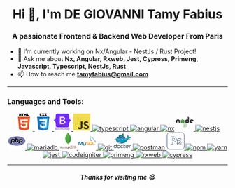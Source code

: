 <h1 align="center">Hi 👋, I'm DE GIOVANNI Tamy Fabius</h1>
<h3 align="center">A passionate Frontend & Backend Web Developer From Paris</h3>


- 🔭 I’m currently working on Nx/Angular - NestJs / Rust Project!
- 💬 Ask me about **Nx, Angular, Rxweb, Jest, Cypress, Primeng, Javascript, Typescript, NestJs, Rust**
- 📫 How to reach me **tamyfabius@gmail.com**

<hr clear="right"/>

<h3 align="left">Languages and Tools:</h3>
<p align="center">
<a href="https://www.w3.org/html/" target="_blank" rel="noreferrer"> <img src="https://raw.githubusercontent.com/devicons/devicon/master/icons/html5/html5-original-wordmark.svg" alt="html5" width="40" height="40"/> </a>
<a href="https://www.w3schools.com/css/" target="_blank" rel="noreferrer"> <img src="https://raw.githubusercontent.com/devicons/devicon/master/icons/css3/css3-original-wordmark.svg" alt="css3" width="40" height="40"/> </a>
<a href="https://getbootstrap.com" target="_blank" rel="noreferrer"> <img src="https://raw.githubusercontent.com/devicons/devicon/master/icons/bootstrap/bootstrap-plain-wordmark.svg" alt="bootstrap" width="40" height="40"/> </a> 
<a href="https://developer.mozilla.org/en-US/docs/Web/JavaScript" target="_blank" rel="noreferrer"> <img src="https://raw.githubusercontent.com/devicons/devicon/master/icons/javascript/javascript-original.svg" alt="javascript" width="40" height="40"/> </a> 
<a href="https://www.typescriptlang.org" target="_blank" rel="noreferrer"> <img src='https://cdn.jsdelivr.net/gh/devicons/devicon@master/icons/typescript/typescript-original.svg' alt="typescript" width="40" height="40"/> </a>
<a href="https://angular.dev" target="_blank" rel="noreferrer"> <img src='https://cdn-images-1.medium.com/v2/resize:fit:184/1*uJa0SU-F2NXVKhHTbP1HBw@2x.png'  alt="angular" width="40" height="40"/> </a>
<a alt="Nx logo" href="https://nx.dev" target="_blank" rel="noreferrer"><img src="https://raw.githubusercontent.com/nrwl/nx/master/images/nx-logo.png" alt="nx" width="40"></a>
<a href="https://nodejs.org" target="_blank" rel="noreferrer"> <img src="https://raw.githubusercontent.com/devicons/devicon/master/icons/nodejs/nodejs-original-wordmark.svg" alt="nodejs" width="40" height="40"/> </a>
<a href="https://nestjs.com" target="_blank" rel="noreferrer"> <img src='https://cdn.jsdelivr.net/gh/devicons/devicon@master/icons/nestjs/nestjs-plain-wordmark.svg'  alt="nestjs" width="45"/> </a>
<a href="https://www.php.net" target="_blank" rel="noreferrer"> <img src="https://raw.githubusercontent.com/devicons/devicon/master/icons/php/php-original.svg" alt="php" width="40" height="40"/> </a>
<a href="https://mariadb.org/" target="_blank" rel="noreferrer"> <img src="https://www.vectorlogo.zone/logos/mariadb/mariadb-icon.svg" alt="mariadb" width="40" height="40"/> </a>
<a href="https://www.mongodb.com/" target="_blank" rel="noreferrer"> <img src="https://raw.githubusercontent.com/devicons/devicon/master/icons/mongodb/mongodb-original-wordmark.svg" alt="mongodb" width="40" height="40"/> </a>
<a href="https://www.mysql.com/" target="_blank" rel="noreferrer"> <img src="https://raw.githubusercontent.com/devicons/devicon/master/icons/mysql/mysql-original-wordmark.svg" alt="mysql" width="40" height="40"/> </a>
<a href="https://git-scm.com/" target="_blank" rel="noreferrer"> <img src="https://www.vectorlogo.zone/logos/git-scm/git-scm-icon.svg" alt="git" width="40" height="40"/> </a>
<a href="https://www.docker.com/" target="_blank" rel="noreferrer"> <img src="https://raw.githubusercontent.com/devicons/devicon/master/icons/docker/docker-original-wordmark.svg" alt="docker" width="40" height="40"/> </a>
<a href="https://postman.com" target="_blank" rel="noreferrer"> <img src="https://www.vectorlogo.zone/logos/getpostman/getpostman-icon.svg" alt="postman" width="40" height="40"/> </a>
<a href="https://www.photoshop.com/en" target="_blank" rel="noreferrer"> <img src="https://raw.githubusercontent.com/devicons/devicon/master/icons/photoshop/photoshop-line.svg" alt="photoshop" width="40" height="40"/> </a>
<a href="https://www.npmjs.com" target="_blank" rel="noreferrer"> <img src='https://cdn.jsdelivr.net/gh/devicons/devicon@master/icons/npm/npm-original-wordmark.svg' alt="npm" width="40" height="40"/> </a>
<a href="https://yarnpkg.com/getting-started" target="_blank" rel="noreferrer"> <img src='https://cdn.jsdelivr.net/gh/devicons/devicon@master/icons/yarn/yarn-original.svg' alt="yarn" width="40" height="40"/> </a>
<a href="https://jestjs.io" target="_blank" rel="noreferrer"> <img src='https://cdn.jsdelivr.net/gh/devicons/devicon@master/icons/jest/jest-plain.svg'  alt="jest" width="40" height="40"/> </a>
<a href="https://codeigniter.com" target="_blank" rel="noreferrer"> <img src='https://cdn.jsdelivr.net/gh/devicons/devicon@master/icons/codeigniter/codeigniter-plain.svg'  alt="codeigniter" width="40" height="40"/> </a>
<a href="https://primeng.org/installation" target="_blank" rel="noreferrer"> <img src='https://miro.medium.com/v2/resize:fit:866/format:webp/1*qyGXPQTGm8T8JSI4tEVOqA.png'  alt="primeng" width="40" height="40"/> </a>
<a href="https://rxweb.io" target="_blank" rel="noreferrer"> <img src='https://rxweb.wpenginepowered.com/wp-content/uploads/2020/02/Header-Logo.svg'  alt="rxweb" width="40" height="40"/> </a>
<a href="https://www.cypress.io" target="_blank" rel="noreferrer"> <img src='https://img.emg-services.net/educations/education1884631/cypress_logo_social.png' alt="cypress" width="40" height="40"/> </a>
</p>

<hr clear="right"/>

<h5 align="center">Thanks for visiting me 😉️</h5>
<!--
**tamyfabius/tamyfabius** is a ✨ _special_ ✨ repository because its `README.md` (this file) appears on your GitHub profile.

Here are some ideas to get you started:

- 🔭 I’m currently working on ...
- 🌱 I’m currently learning ...
- 👯 I’m looking to collaborate on ...
- 🤔 I’m looking for help with ...
- 💬 Ask me about ...
- 📫 How to reach me: ...
- 😄 Pronouns: ...
- ⚡ Fun fact: ...
-->
